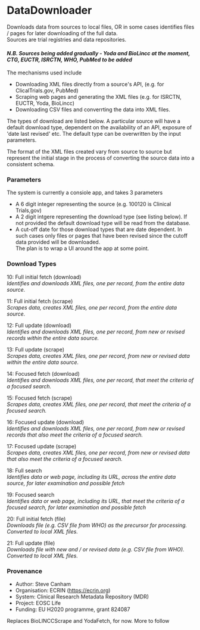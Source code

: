 # DataDownloader
Downloads data from sources to local files, OR in some cases identifies files / pages for later downloading of the full data.<br/>
Sources are trial registries and data repositories.

#### *N.B. Sources being added gradually - Yoda and BioLincc at the moment, CTG, EUCTR, ISRCTN, WHO, PubMed to be added*

The mechanisms used include
* Downloading XML files directly from a source's API, (e.g. for ClicalTrials.gov, PubMed)
* Scraping web pages and generating the XML files (e.g. for ISRCTN, EUCTR, Yoda, BioLincc)
* Downloading CSV files and converrting the data into XML files.

The types of download are listed below. A particular source will have a default download type, dependent on the availability of an API, exposure of 'date last revised' etc. The default type can be overwritten by the input parameters.


The format of the XML files created vary from source to source but represent the initial stage in the process of converting the source data into a consistent schema.

### Parameters
The system is currently a consiole app, and takes 3 parameters
* A 6 digit integer representing the source (e.g. 100120 is Clinical Trials,gov)
* A 2 digit intgere representing the download type (see listing below). If not provided the default download type will be read from the database.
* A cut-off date for those download types that are date dependent. In such cases only files or pages that have been revised since the cutoff data provided will be downloaded.<br/>
The plan is to wrap a UI around the app at some point.


### Download Types
10:	Full initial fetch (download)<br/>
*Identifies and downloads XML files, one per record, from the entire data source.*

11:	Full initial fetch (scrape)	<br/>
*Scrapes data, creates XML files, one per record, from the entire data source.*

12:	Full update (download)<br/>	
*Identifies and downloads XML files, one per record, from new or revised records within the entire data source.*

13:	Full update (scrape)<br/>
*Scrapes data, creates XML files, one per record, from new or revised data within the entire data source.*

14:	Focused fetch (download)<br/>
*Identifies and downloads XML files, one per record, that meet the criteria of a focused search.*

15:	Focused fetch (scrape)<br/>
*Scrapes data, creates XML files, one per record, that meet the criteria of a focused search.*

16:	Focused update (download)<br/>
*Identifies and downloads XML files, one per record, from new or revised records that also meet the criteria of a focused search.*

17:	Focused update (scrape)<br/>
*Scrapes data, creates XML files, one per record, from new or revised data that also meet the criteria of a focused search.*

18:	Full search<br/>
*Identifies data or web page, including its URL, across the entire data source, for later examination and possible fetch*

19:	Focused search<br/>
*Identifies data or web page, including its URL, that meet the criteria of a focused search, for later examination and possible fetch*

20:	Full initial fetch (file)<br/>
*Downloads file (e.g. CSV file from WHO) as the precursor for processing. Converted to local XML files.*

21:	Full update (file)<br/>
*Downloads file with new and / or revised data (e.g. CSV file from WHO). Converted to local XML files.*


### Provenance
* Author: Steve Canham
* Organisation: ECRIN (https://ecrin.org)
* System: Clinical Research Metadata Repository (MDR)
* Project: EOSC Life
* Funding: EU H2020 programme, grant 824087

Replaces BioLINCCScrape and YodaFetch, for now. More to follow
